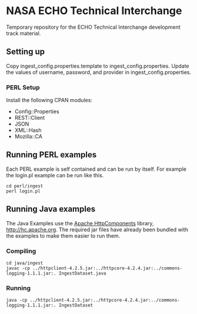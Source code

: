 NASA ECHO Technical Interchange
===============================

Temporary repository for the ECHO Technical Interchange development track material. 

## Setting up

Copy ingest_config.properties.template to ingest_config.properties. Update the values of username, password, and provider in ingest_config.properties.

### PERL Setup

Install the following CPAN modules:

  * Config::Properties
  * REST::Client
  * JSON
  * XML::Hash
  * Mozilla::CA

## Running PERL examples

Each PERL example is self contained and can be run by itself. For example the login.pl example can be run like this.

    cd perl/ingest
    perl login.pl

## Running Java examples

The Java Examples use the [Apache HttpComponents](http://hc.apache.org) library, http://hc.apache.org. The required jar files have already been bundled with the examples to make them easier to run them.

### Compiling

    cd java/ingest
    javac -cp ../httpclient-4.2.5.jar:../httpcore-4.2.4.jar:../commons-logging-1.1.1.jar:. IngestDataset.java

### Running

    java -cp ../httpclient-4.2.5.jar:../httpcore-4.2.4.jar:../commons-logging-1.1.1.jar:. IngestDataset
